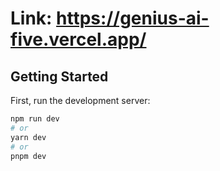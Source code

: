 # Link: https://genius-ai-five.vercel.app/

## Getting Started

First, run the development server:

```bash
npm run dev
# or
yarn dev
# or
pnpm dev
```
